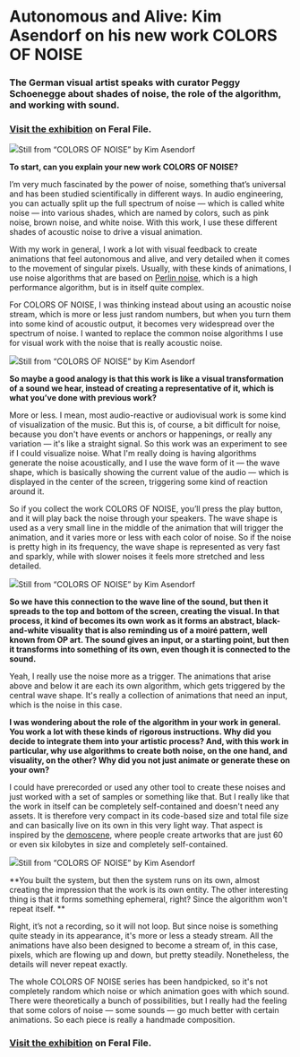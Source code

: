 # Autonomous and Alive: Kim Asendorf on his new work COLORS OF NOISE

### The German visual artist speaks with curator Peggy Schoenegge about shades of noise, the role of the algorithm, and working with sound.

### **[Visit the exhibition](https://feralfile.com/exhibitions) on Feral File.**

![](https://hackmd.io/_uploads/SkD5TDzB3.png)<caption>Still from “COLORS OF NOISE” by Kim Asendorf</caption>

**To start, can you explain your new work COLORS OF NOISE?**

I’m very much fascinated by the power of noise, something that’s universal and has been studied scientifically in different ways. In audio engineering, you can actually split up the full spectrum of noise — which is called white noise — into various shades, which are named by colors, such as pink noise, brown noise, and white noise. With this work, I use these different shades of acoustic noise to drive a visual animation.

With my work in general, I work a lot with visual feedback to create animations that feel autonomous and alive, and very detailed when it comes to the movement of singular pixels. Usually, with these kinds of animations, I use noise algorithms that are based on [Perlin noise](https://www.khanacademy.org/computing/computer-programming/programming-natural-simulations/programming-noise/a/perlin-noise), which is a high performance algorithm, but is in itself quite complex.

For COLORS OF NOISE, I was thinking instead about using an acoustic noise stream, which is more or less just random numbers, but when you turn them into some kind of acoustic output, it becomes very widespread over the spectrum of noise. I wanted to replace the common noise algorithms I use for visual work with the noise that is really acoustic noise.

![](https://hackmd.io/_uploads/HkI1AvGrn.png)<caption>Still from “COLORS OF NOISE” by Kim Asendorf</caption>

**So maybe a good analogy is that this work is like a visual transformation of a sound we hear, instead of creating a representative of it, which is what you’ve done with previous work?**

More or less. I mean, most audio-reactive or audiovisual work is some kind of visualization of the music. But this is, of course, a bit difficult for noise, because you don't have events or anchors or happenings, or really any variation — it's like a straight signal. So this work was an experiment to see if I could visualize noise. What I'm really doing is having algorithms generate the noise acoustically, and I use the wave form of it — the wave shape, which is basically showing the current value of the audio — which is displayed in the center of the screen, triggering some kind of reaction around it. 

So if you collect the work COLORS OF NOISE, you’ll press the play button, and it will play back the noise through your speakers. The wave shape is used as a very small line in the middle of the animation that will trigger the animation, and it varies more or less with each color of noise. So if the noise is pretty high in its frequency, the wave shape is represented as very fast and sparkly, while with slower noises it feels more stretched and less detailed.

![](https://hackmd.io/_uploads/HJ-MAPMHn.png)<caption>Still from “COLORS OF NOISE” by Kim Asendorf</caption>

**So we have this connection to the wave line of the sound, but then it spreads to the top and bottom of the screen, creating the visual. In that process, it kind of becomes its own work as it forms an abstract, black-and-white visuality that is also reminding us of a moiré pattern, well known from OP art. The sound gives an input, or a starting point, but then it transforms into something of its own, even though it is connected to the sound.**

Yeah, I really use the noise more as a trigger. The animations that arise above and below it are each its own algorithm, which gets triggered by the central wave shape. It's really a collection of animations that need an input, which is the noise in this case.

**I was wondering about the role of the algorithm in your work in general. You work a lot with these kinds of rigorous instructions. Why did you decide to integrate them into your artistic process? And, with this work in particular, why use algorithms to create both noise, on the one hand, and visuality, on the other? Why did you not just animate or generate these on your own?**

I could have prerecorded or used any other tool to create these noises and just worked with a set of samples or something like that. But I really like that the work in itself can be completely self-contained and doesn't need any assets. It is therefore very compact in its code-based size and total file size and can basically live on its own in this very light way. That aspect is inspired by the [demoscene](http://demoscene-the-art-of-coding.net/the-demoscene/), where people create artworks that are just 60 or even six kilobytes in size and completely self-contained.

![](https://hackmd.io/_uploads/By200PzH3.png)<caption>Still from “COLORS OF NOISE” by Kim Asendorf</caption>

**You built the system, but then the system runs on its own, almost creating the impression that the work is its own entity. The other interesting thing is that it forms something ephemeral, right? Since the algorithm won't repeat itself. **

Right, it’s not a recording, so it will not loop. But since noise is something quite steady in its appearance, it's more or less a steady stream. All the animations have also been designed to become a stream of, in this case, pixels, which are flowing up and down, but pretty steadily. Nonetheless, the details will never repeat exactly. 

The whole COLORS OF NOISE series has been handpicked, so it's not completely random which noise or which animation goes with which sound. There were theoretically a bunch of possibilities, but I really had the feeling that some colors of noise — some sounds — go much better with certain animations. So each piece is really a handmade composition.

### **[Visit the exhibition](https://feralfile.com/exhibitions) on Feral File.**